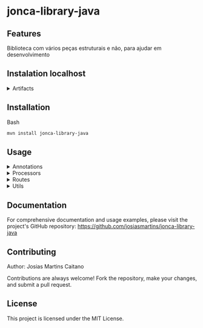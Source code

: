 
# jonca-library-java

## Features
Biblioteca com vários peças estruturais e não, para ajudar em desenvolvimento

## Instalation localhost
<details>
  <summary>Artifacts</summary>

- 1 Baixar a lib
  ```Bash
    git clone https://github.com/josiasmartins/jonca-library-java.git
  ```
- 2 Gerar o Artifacts jar:
    Project Structure -> Project Setttings -> Artifacts
    ![image](https://github.com/josiasmartins/jonca-library-java/assets/60591410/a308856f-d25b-47d7-8981-076bee98f617)

  create ![image](https://github.com/josiasmartins/jonca-library-java/assets/60591410/e037a6ab-3d78-434b-979e-be8dffec3592)
</details>






## Installation

Bash
```bash
mvn install jonca-library-java
```
## Usage

<details>
  <summary>Annotations</summary>
  <h3>Logger</h3>
  <h5>Anotacao para logar os dados no logstash</h5>

Example:

```Java
import com.techbuzzblogs.rest.camelproject.decorators.Logger;
import lombok.Builder;
import lombok.Data;

@Data
@Builder
public class CarDetailsType {

    @Logger
    private String carName;

    @Logger
    private String carModel;
    private String company;

}

```
</details>

<details>
  <summary>Processors</summary>
  <h3>Base64ObjectProcessor</h3>
  <h5>Transforma todas as propriedades da classe java em base 64 ENCODE | DECODE</h5>

  Example:

```Java
from("direct:start")
    .process(new Base64ObjectProcessor(false))  // Decode String fields
    .to("mock:result");

// agora com encode
from("direct:start")
    .process(new Base64ObjectProcessor(true))  // Encode String fields
    .to("mock:result");
```
</details>

<details>
  <summary>Routes</summary>
</details>

<details>
  <summary>Utils</summary>

  <h3>LoggerUtil</h3>
  <h5>
    Percorre todas as propriedades de qualquer objeto (simples, complexo), e salva no Map em todas as propriedades salvas.<br>
    Obs: essa verificacao faz com base no annotation Logger
  </h5>

  Example:

  ```java
   @Override
    public void process(Exchange exchange) throws Exception {
        CarDetailsType body = exchange.getIn().getBody(CarDetailsType.class);

        Map<String, String> mapper = LoggerMethodUtil.extractProperties(body);
    }
  ```
</details>


## Documentation

For comprehensive documentation and usage examples, please visit the project's GitHub repository: https://github.com/josiasmartins/jonca-library-java

## Contributing
Author: Josias Martins Caitano

Contributions are always welcome! Fork the repository, make your changes, and submit a pull request.

## License

This project is licensed under the MIT License.
